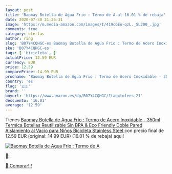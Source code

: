 ```yaml
---
layout: post
title: 'Baomay Botella de Agua Frio : Termo de A al 16.01 % de rebaja'
date: 2020-07-30 21:26:31
image: 'https://m.media-amazon.com/images/I/419cGEo-qzL._SL200_.jpg'
comments: true
category: ofertas
author: ring
slug: 'B07Y4CQHGC-es Baomay Botella de Agua Frio : Termo de Acero Inoxidable -...'
sku: 'B07Y4CQHGC-es'
tags: [ 'bicicleta', ]
actualPrice: 12.59 EUR
currency: EUR
price: 12.59
comparePrice: 14.99 EUR
prodname: 'Baomay Botella de Agua Frio : Termo de Acero Inoxidable - 350ml Termica Botellas Reutilizable  Sin BPA & Eco Friendly  Doble Pared Aislamiento al Vacío  para Niños  Bicicleta  Stainless Steel '
country: 'es'
flag: '🇪🇸'
brand: ''
buyurl: 'https://www.amazon.es/dp/B07Y4CQHGC/?tag=tolees-21'
descuento: '16.01'
average: '12.59'
---
```


Tienes [Baomay Botella de Agua Frio : Termo de Acero Inoxidable - 350ml Termica Botellas Reutilizable  Sin BPA & Eco Friendly  Doble Pared Aislamiento al Vacío  para Niños  Bicicleta  Stainless Steel ](https://www.amazon.es/dp/B07Y4CQHGC/?tag=tolees-21) con precio final de  12.59 EUR (original: 14.99 EUR) (16.01 %  de rebaja) aqui!

[![Baomay Botella de Agua Frio : Termo de A](https://m.media-amazon.com/images/I/419cGEo-qzL._SL200_.jpg)](https://www.amazon.es/dp/B07Y4CQHGC/?tag=tolees-21)

🔎:


[🛒 Comprar!!!](https://www.amazon.es/dp/B07Y4CQHGC/?tag=tolees-21)
